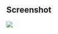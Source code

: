 ## Screenshot
<img src="https://raw.githubusercontent.com/heysafronov/square-dashboard/master/1080%20v2.gif?token=AH7OSBYPYXL25XMEQXDGOAS57JYZE">
